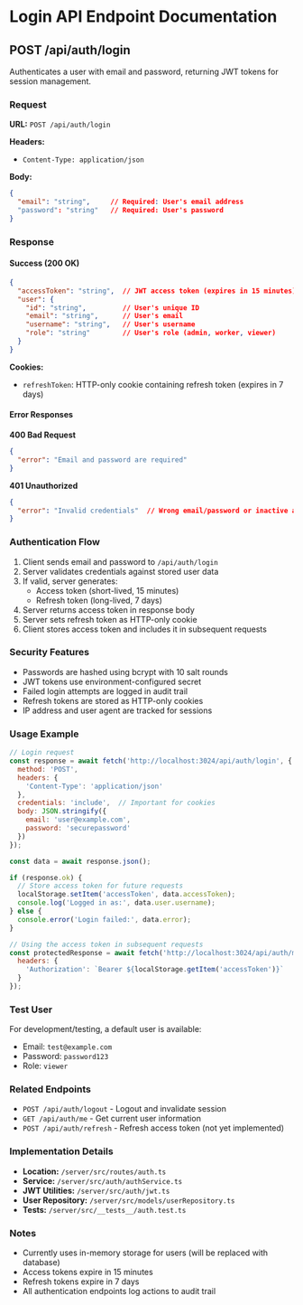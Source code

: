# Login API Endpoint Documentation

## POST /api/auth/login

Authenticates a user with email and password, returning JWT tokens for session management.

### Request

**URL:** `POST /api/auth/login`

**Headers:**
- `Content-Type: application/json`

**Body:**
```json
{
  "email": "string",     // Required: User's email address
  "password": "string"   // Required: User's password
}
```

### Response

#### Success (200 OK)
```json
{
  "accessToken": "string",  // JWT access token (expires in 15 minutes)
  "user": {
    "id": "string",         // User's unique ID
    "email": "string",      // User's email
    "username": "string",   // User's username
    "role": "string"        // User's role (admin, worker, viewer)
  }
}
```

**Cookies:**
- `refreshToken`: HTTP-only cookie containing refresh token (expires in 7 days)

#### Error Responses

**400 Bad Request**
```json
{
  "error": "Email and password are required"
}
```

**401 Unauthorized**
```json
{
  "error": "Invalid credentials"  // Wrong email/password or inactive account
}
```

### Authentication Flow

1. Client sends email and password to `/api/auth/login`
2. Server validates credentials against stored user data
3. If valid, server generates:
   - Access token (short-lived, 15 minutes)
   - Refresh token (long-lived, 7 days)
4. Server returns access token in response body
5. Server sets refresh token as HTTP-only cookie
6. Client stores access token and includes it in subsequent requests

### Security Features

- Passwords are hashed using bcrypt with 10 salt rounds
- JWT tokens use environment-configured secret
- Failed login attempts are logged in audit trail
- Refresh tokens are stored as HTTP-only cookies
- IP address and user agent are tracked for sessions

### Usage Example

```javascript
// Login request
const response = await fetch('http://localhost:3024/api/auth/login', {
  method: 'POST',
  headers: {
    'Content-Type': 'application/json'
  },
  credentials: 'include',  // Important for cookies
  body: JSON.stringify({
    email: 'user@example.com',
    password: 'securepassword'
  })
});

const data = await response.json();

if (response.ok) {
  // Store access token for future requests
  localStorage.setItem('accessToken', data.accessToken);
  console.log('Logged in as:', data.user.username);
} else {
  console.error('Login failed:', data.error);
}

// Using the access token in subsequent requests
const protectedResponse = await fetch('http://localhost:3024/api/auth/me', {
  headers: {
    'Authorization': `Bearer ${localStorage.getItem('accessToken')}`
  }
});
```

### Test User

For development/testing, a default user is available:
- Email: `test@example.com`
- Password: `password123`
- Role: `viewer`

### Related Endpoints

- `POST /api/auth/logout` - Logout and invalidate session
- `GET /api/auth/me` - Get current user information
- `POST /api/auth/refresh` - Refresh access token (not yet implemented)

### Implementation Details

- **Location:** `/server/src/routes/auth.ts`
- **Service:** `/server/src/auth/authService.ts`
- **JWT Utilities:** `/server/src/auth/jwt.ts`
- **User Repository:** `/server/src/models/userRepository.ts`
- **Tests:** `/server/src/__tests__/auth.test.ts`

### Notes

- Currently uses in-memory storage for users (will be replaced with database)
- Access tokens expire in 15 minutes
- Refresh tokens expire in 7 days
- All authentication endpoints log actions to audit trail